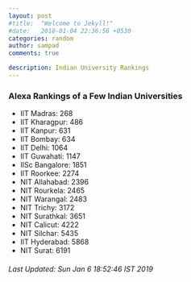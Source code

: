 ```yaml
---
layout: post
#title:  "Welcome to Jekyll!"
#date:   2018-01-04 22:36:56 +0530
categories: random
author: sampad
comments: true

description: Indian University Rankings
---
```


### Alexa Rankings of a Few Indian Universities


- IIT Madras: 268
- IIT Kharagpur: 486
- IIT Kanpur: 631
- IIT Bombay: 634
- IIT Delhi: 1064
- IIT Guwahati: 1147
- IISc Bangalore: 1851
- IIT Roorkee: 2274
- NIT Allahabad: 2396
- NIT Rourkela: 2465
- NIT Warangal: 2483
- NIT Trichy: 3172
- NIT Surathkal: 3651
- NIT Calicut: 4222
- NIT Silchar: 5435
- IIT Hyderabad: 5868
- NIT Surat: 6191


 ###### Last Updated: Sun Jan  6 18:52:46 IST 2019
